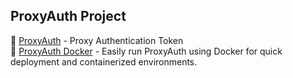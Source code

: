 ## ProxyAuth Project  

🔐 <a href="">ProxyAuth</a> - Proxy Authentication Token        
🐳 <a href="">ProxyAuth Docker</a> - Easily run ProxyAuth using Docker for quick deployment and containerized environments.
